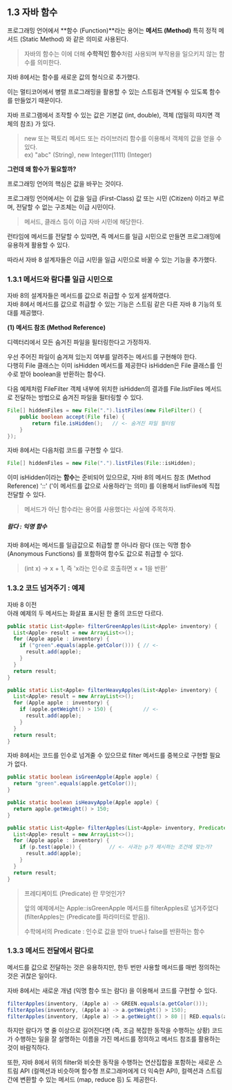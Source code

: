 ## 1.3 자바 함수
프로그래밍 언어에서 **함수 (Function)**라는 용어는 **메서드 (Method)** 특히 정적 메서드 (Static Method) 와 같은 의미로 사용된다.
> 자바의 함수는 이에 더해 **수학적인 함수**처럼 사용되며 부작용을 일으키지 않는 함수를 의미한다.

자바 8에서는 함수를 새로운 값의 형식으로 추가했다.

이는 멀티코어에서 병렬 프로그래밍을 활용할 수 있는 스트림과 연계될 수 있도록 함수를 만들었기 때문이다.

자바 프로그램에서 조작할 수 있는 값은 기본값 (int, double), 객체 (엄밀히 따지면 객체의 참조) 가 있다.
> new 또는 팩토리 메서드 또는 라이브러리 함수를 이용해서 객체의 값을 얻을 수 있다.  
> ex) "abc" (String), new Integer(1111) (Integer)

**그런데 왜 함수가 필요할까?**

프로그래밍 언어의 핵심은 값을 바꾸는 것이다.

프로그래밍 언어에서는 이 값을 일급 (First-Class) 값 또는 시민 (Citizen) 이라고 부르며, 전달할 수 없는 구조체는 이급 시민이다.
> 메서드, 클래스 등이 이급 자바 시민에 해당한다.

런타임에 메서드를 전달할 수 있따면, 즉 메서드를 일급 시민으로 만들면 프로그래밍에 유용하게 활용할 수 있다.

따라서 자바 8 설계자들은 이급 시민을 일급 시민으로 바꿀 수 있는 기능을 추가했다.


### 1.3.1 메서드와 람다를 일급 시민으로
자바 8의 설계자들은 메서드를 값으로 취급할 수 있게 설계하였다.  
자바 8에서 메서드를 값으로 취급할 수 있는 기능은 스트림 같은 다른 자바 8 기능의 토대를 제공했다.

**(1) 메서드 참조 (Method Reference)**

디렉터리에서 모든 숨겨진 파일을 필터링한다고 가정하자.

우선 주어진 파일이 숨겨져 있는지 여부를 알려주는 메서드를 구현해야 한다.  
다행히 File 클래스는 이미 isHidden 메서드를 제공한다 isHidden은 File 클래스를 인수로 받아 boolean을 반환하는 함수다.

다음 예제처럼 FileFilter 객체 내부에 위치한 isHidden의 결과를 File.listFiles 메서드로 전달하는 방법으로 숨겨진 파일을 필터링할 수 있다.

```Java
File[] hiddenFiles = new File(".").listFiles(new FileFilter() {
	public boolean accept(File file) {
		return file.isHidden();   // <- 숨겨진 파일 필터링
	}
});
```

자바 8에서는 다음처럼 코드를 구현할 수 있다.

```Java
File[] hiddenFiles = new File(".").listFiles(File::isHidden);
```
이미 isHidden이라는 **함수**는 준비되어 있으므로, 자바 8의 메서드 참조 (Method Reference) '::' ('이 메서드를 값으로 사용하라'는 의미) 를 이용해서 listFiles에 직접 전달할 수 있다.
> 메서드가 아닌 함수라는 용어를 사용했다는 사실에 주목하자.

##### 람다 : 익명 함수
자바 8에서는 메서드를 일급값으로 취급할 뿐 아니라 람다 (또는 익명 함수 (Anonymous Functions) 를 포함하여 함수도 값으로 취급할 수 있다.
> (int x) -> x + 1, 즉 'x라는 인수로 호출하면 x + 1을 반환'

### 1.3.2 코드 넘겨주기 : 예제

자바 8 이전  
아래 예제의 두 메서드는 화살표 표시된 한 줄의 코드만 다르다.

```Java
public static List<Apple> filterGreenApples(List<Apple> inventory) {
  List<Apple> result = new ArrayList<>();
  for (Apple apple : inventory) {
    if ("green".equals(apple.getColor())) { // <-
      result.add(apple);
    }
  }
  return result;
}

public static List<Apple> filterHeavyApples(List<Apple> inventory) {
  List<Apple> result = new ArrayList<>();
  for (Apple apple : inventory) {
    if (apple.getWeight() > 150) {          // <-
      result.add(apple);
    }
  }
  return result;
}
```

자바 8에서는 코드를 인수로 넘겨줄 수 있으므로 filter 메서드를 중복으로 구현할 필요가 없다.

```Java
public static boolean isGreenApple(Apple apple) {
  return "green".equals(apple.getColor());
}

public static boolean isHeavyApple(Apple apple) {
  return apple.getWeight() > 150;
}

public static List<Apple> filterApples(List<Apple> inventory, Predicate<Apple> p) {
  List<Apple> result = new ArrayList<>();
  for (Apple apple : inventory) {
    if (p.test(apple)) {         // <- 사과는 p가 제시하는 조건에 맞는가?
      result.add(apple);
    }
  }
  return result;
}
```

> 프레디케이트 (Predicate) 란 무엇인가?
>
> 앞의 예제에서는 Apple::isGreenApple 메서드를 filterApples로 넘겨주었다 (filterApples는 (Predicate<Apple>를 파라미터로 받음)).  
> 
> 수학에서의 Predicate : 인수로 값을 받아 true나 false를 반환하는 함수

### 1.3.3 메서드 전달에서 람다로
메서드를 값으로 전달하는 것은 유용하지만, 한두 번만 사용할 메서드를 매번 정의하는 것은 귀찮은 일이다.

자바 8에서는 새로운 개념 (익명 함수 또는 람다) 을 이용해서 코드를 구현할 수 있다.

```Java
filterApples(inventory, (Apple a) -> GREEN.equals(a.getColor()));
filterApples(inventory, (Apple a) -> a.getWeight() > 150);
filterApples(inventory, (Apple a) -> a.getWeight() > 80 || RED.equals(a.getColor()));
```
하지만 람다가 몆 줄 이상으로 길어진다면 (즉, 조금 복잡한 동작을 수행하는 상황) 코드가 수행하는 일을 잘 설명하는 이름을 가진 메서드를 정의하고 메서드 참조를 활용하는 것이 바람직하다.

또한, 자바 8에서 위의 filter와 비슷한 동작을 수행하는 연산집합을 포함하는 새로운 스트림 API (컬렉션과 비슷하며 함수형 프로그래머에게 더 익숙한 API), 컬렉션과 스트림 간에 변환할 수 있는 메서드 (map, reduce 등) 도 제공한다.